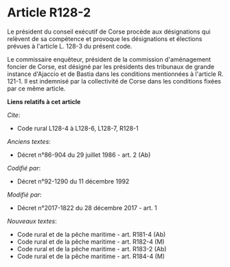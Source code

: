 # Article R128-2

Le président du conseil exécutif de Corse procède aux désignations qui relèvent de sa compétence et provoque les désignations
et élections prévues à l'article L. 128-3 du présent code.

Le commissaire enquêteur, président de la commission d'aménagement foncier de Corse, est désigné par les présidents des
tribunaux de grande instance d'Ajaccio et de Bastia dans les conditions mentionnées à l'article R. 121-1. Il est indemnisé
par la collectivité de Corse dans les conditions fixées par ce même article.

**Liens relatifs à cet article**

_Cite_:

  - Code rural L128-4 à L128-6, L128-7, R128-1

_Anciens textes_:

  - Décret n°86-904 du 29 juillet 1986 - art. 2 (Ab)

_Codifié par_:

  - Décret n°92-1290 du 11 décembre 1992

_Modifié par_:

  - Décret n°2017-1822 du 28 décembre 2017 - art. 1

_Nouveaux textes_:

  - Code rural et de la pêche maritime - art. R181-4 (Ab)
  - Code rural et de la pêche maritime - art. R182-4 (M)
  - Code rural et de la pêche maritime - art. R183-2 (Ab)
  - Code rural et de la pêche maritime - art. R184-4 (M)
